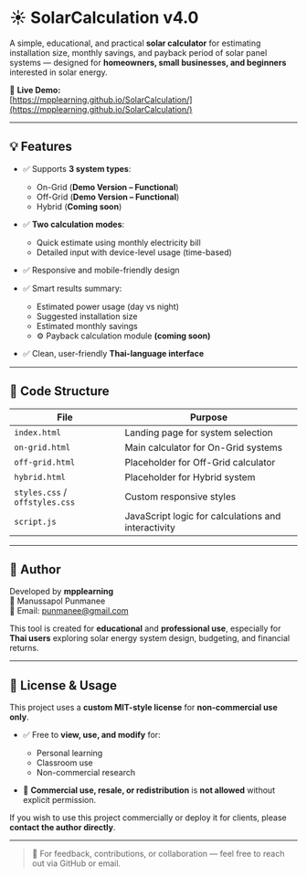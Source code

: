# ☀️ SolarCalculation v4.0

A simple, educational, and practical **solar calculator** for estimating installation size, monthly savings, and payback period of solar panel systems — designed for **homeowners, small businesses, and beginners** interested in solar energy.

🔗 **Live Demo:**  
[https://mpplearning.github.io/SolarCalculation/](https://mpplearning.github.io/SolarCalculation/)

---

## 💡 Features

- ✅ Supports **3 system types**:
  - On-Grid (**Demo Version – Functional**)
  - Off-Grid (**Demo Version – Functional**)
  - Hybrid (**Coming soon**)

- ✅ **Two calculation modes**:
  - Quick estimate using monthly electricity bill
  - Detailed input with device-level usage (time-based)

- ✅ Responsive and mobile-friendly design

- ✅ Smart results summary:
  - Estimated power usage (day vs night)
  - Suggested installation size
  - Estimated monthly savings
  - ⚙️ Payback calculation module **(coming soon)**

- ✅ Clean, user-friendly **Thai-language interface**

---

## 🧱 Code Structure

| File | Purpose |
|------|---------|
| `index.html` | Landing page for system selection |
| `on-grid.html` | Main calculator for On-Grid systems |
| `off-grid.html` | Placeholder for Off-Grid calculator |
| `hybrid.html` | Placeholder for Hybrid system |
| `styles.css` / `offstyles.css` | Custom responsive styles |
| `script.js` | JavaScript logic for calculations and interactivity |

---

## 👤 Author

Developed by **mpplearning**  
📛 Manussapol Punmanee  
📧 Email: [punmanee@gmail.com](mailto:punmanee@gmail.com)

This tool is created for **educational** and **professional use**, especially for **Thai users** exploring solar energy system design, budgeting, and financial returns.

---

## 📄 License & Usage

This project uses a **custom MIT-style license** for **non-commercial use only**.

- ✅ Free to **view, use, and modify** for:
  - Personal learning
  - Classroom use
  - Non-commercial research

- 🚫 **Commercial use, resale, or redistribution** is **not allowed** without explicit permission.

If you wish to use this project commercially or deploy it for clients, please **contact the author directly**.

---

> 💬 For feedback, contributions, or collaboration — feel free to reach out via GitHub or email.
